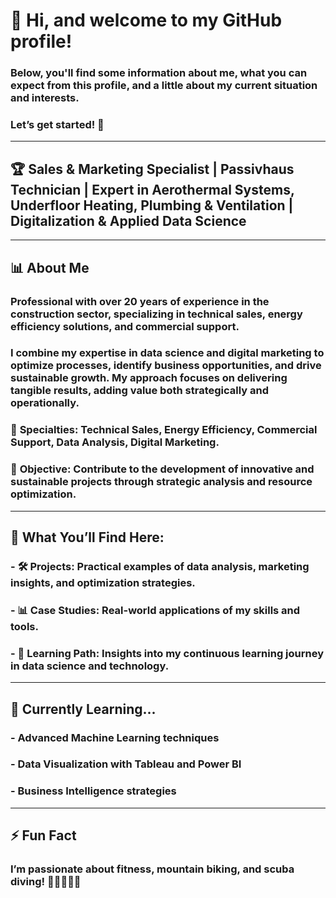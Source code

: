 # 👋 Hi, and welcome to my GitHub profile!  
### Below, you'll find **some information about me**, **what you can expect from this profile**, and **a little about my current situation and interests**.  

### **Let’s get started! 🚀**

---

## 🏆 Sales & Marketing Specialist | Passivhaus Technician | Expert in Aerothermal Systems, Underfloor Heating, Plumbing & Ventilation | Digitalization & Applied Data Science  

---

## 📊 About Me  
### **Professional with over 20 years of experience** in the **construction sector**, specializing in **technical sales**, **energy efficiency solutions**, and **commercial support**.  

### I combine my expertise in **data science** and **digital marketing** to **optimize processes**, **identify business opportunities**, and **drive sustainable growth**. My approach focuses on delivering **tangible results**, adding value both **strategically** and **operationally**.  

### 🔹 **Specialties:** Technical Sales, Energy Efficiency, Commercial Support, Data Analysis, Digital Marketing.  
### 🔹 **Objective:** Contribute to the **development of innovative and sustainable projects** through **strategic analysis** and **resource optimization**.

---

## 💼 What You’ll Find Here:  
### - 🛠️ **Projects:** Practical examples of **data analysis**, **marketing insights**, and **optimization strategies**.  
### - 📊 **Case Studies:** Real-world applications of my **skills** and **tools**.  
### - 🚀 **Learning Path:** Insights into my **continuous learning journey** in **data science** and **technology**.  

---

## 🌱 Currently Learning...  
### - **Advanced Machine Learning techniques**  
### - **Data Visualization with Tableau and Power BI**  
### - **Business Intelligence strategies**  

---

## ⚡ Fun Fact  
### I’m passionate about **fitness**, **mountain biking**, and **scuba diving!** 🚴‍♂️🏋️‍♂️🤿 
